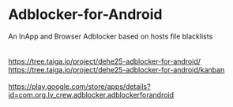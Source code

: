 # Adblocker-for-Android<br>
An InApp and Browser Adblocker based on hosts file blacklists<br>
<br>
<br>
https://tree.taiga.io/project/dehe25-adblocker-for-android/<br>
https://tree.taiga.io/project/dehe25-adblocker-for-android/kanban<br>
<br>
https://play.google.com/store/apps/details?id=com.org.lv_crew.adblocker.adblockerforandroid<br>
